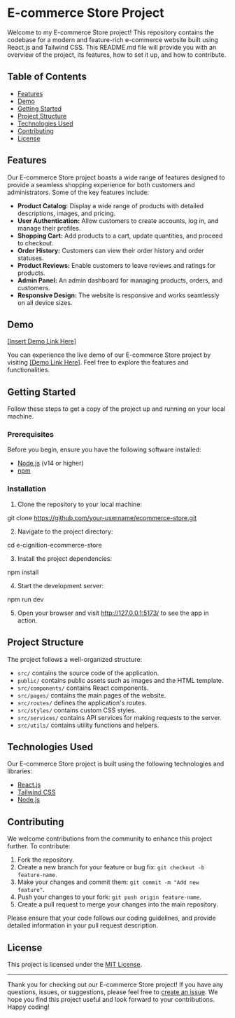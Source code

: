 # E-commerce Store Project

Welcome to my E-commerce Store project! This repository contains the codebase for a modern and feature-rich e-commerce website built using React.js and Tailwind CSS. This README.md file will provide you with an overview of the project, its features, how to set it up, and how to contribute.

## Table of Contents

- [Features](#features)
- [Demo](#demo)
- [Getting Started](#getting-started)
- [Project Structure](#project-structure)
- [Technologies Used](#technologies-used)
- [Contributing](#contributing)
- [License](#license)

## Features

Our E-commerce Store project boasts a wide range of features designed to provide a seamless shopping experience for both customers and administrators. Some of the key features include:

- **Product Catalog:** Display a wide range of products with detailed descriptions, images, and pricing.
- **User Authentication:** Allow customers to create accounts, log in, and manage their profiles.
- **Shopping Cart:** Add products to a cart, update quantities, and proceed to checkout.
- **Order History:** Customers can view their order history and order statuses.
- **Product Reviews:** Enable customers to leave reviews and ratings for products.
- **Admin Panel:** An admin dashboard for managing products, orders, and customers.
- **Responsive Design:** The website is responsive and works seamlessly on all device sizes.

## Demo

[[Insert Demo Link Here]](https://ecignition-iqwebdev.netlify.app/)

You can experience the live demo of our E-commerce Store project by visiting [[Demo Link Here]](https://ecignition-iqwebdev.netlify.app/). Feel free to explore the features and functionalities.

## Getting Started

Follow these steps to get a copy of the project up and running on your local machine.

### Prerequisites

Before you begin, ensure you have the following software installed:

- [Node.js](https://nodejs.org/) (v14 or higher)
- [npm](https://www.npmjs.com/)

### Installation

1. Clone the repository to your local machine:

git clone https://github.com/your-username/ecommerce-store.git

2. Navigate to the project directory:

cd e-cignition-ecommerce-store

3. Install the project dependencies:

npm install

4. Start the development server:


npm run dev

5. Open your browser and visit http://127.0.0.1:5173/ to see the app in action.

## Project Structure

The project follows a well-organized structure:

- `src/` contains the source code of the application.
- `public/` contains public assets such as images and the HTML template.
- `src/components/` contains React components.
- `src/pages/` contains the main pages of the website.
- `src/routes/` defines the application's routes.
- `src/styles/` contains custom CSS styles.
- `src/services/` contains API services for making requests to the server.
- `src/utils/` contains utility functions and helpers.

## Technologies Used

Our E-commerce Store project is built using the following technologies and libraries:

- [React.js](https://reactjs.org/)
- [Tailwind CSS](https://tailwindcss.com/)
- [Node.js](https://nodejs.org/)

## Contributing

We welcome contributions from the community to enhance this project further. To contribute:

1. Fork the repository.
2. Create a new branch for your feature or bug fix: `git checkout -b feature-name`.
3. Make your changes and commit them: `git commit -m "Add new feature"`.
4. Push your changes to your fork: `git push origin feature-name`.
5. Create a pull request to merge your changes into the main repository.

Please ensure that your code follows our coding guidelines, and provide detailed information in your pull request description.

## License

This project is licensed under the [MIT License](LICENSE.md).

---

Thank you for checking out our E-commerce Store project! If you have any questions, issues, or suggestions, please feel free to [create an issue](https://github.com/your-username/e-cignition-ecommerce-store/issues). We hope you find this project useful and look forward to your contributions. Happy coding!
